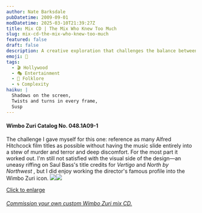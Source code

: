 ```yaml
---
author: Nate Barksdale
pubDatetime: 2009-09-01
modDatetime: 2025-03-10T21:39:27Z
title: Mix CD | The Mix Who Knew Too Much
slug: mix-cd-the-mix-who-knew-too-much
featured: false
draft: false
description: A creative exploration that challenges the balance between Alfred Hitchcock's cinematic themes and the musical landscape, while incorporating visual elements inspired by his iconic style.
emoji: 🎥
tags:
  - 🎬 Hollywood
  - 🎭 Entertainment
  - 📜 Folklore
  - 🌀 Complexity
haiku: |
  Shadows on the screen,  
  Twists and turns in every frame,  
  Susp
---
```


#### Wimbo Zuri Catalog No. 048.1A09-1

The challenge I gave myself for this one: reference as many Alfred Hitchcock film titles as possible without having the music slide entirely into a stew of murder and terror and deep discomfort. For the most part it worked out. I'm still not satisfied with the visual side of the design—an uneasy riffing on Saul Bass's title credits for _Vertigo_ and _North by Northwest_ , but I did enjoy working the director's famous profile into the Wimbo Zuri icon. [![](@assets/images/hitchcock_260.jpg)](@assets/images/hitchcock_530.jpg)[![](@assets/images/hitchcock2_260.jpg)](@assets/images/hitchcock2_530.jpg)

[Click to enlarge](@assets/images/hitchcock_530.jpg)

###### [Commission your own custom Wimbo Zuri mix CD.](https://www.natebarksdale.com/?p=342)
